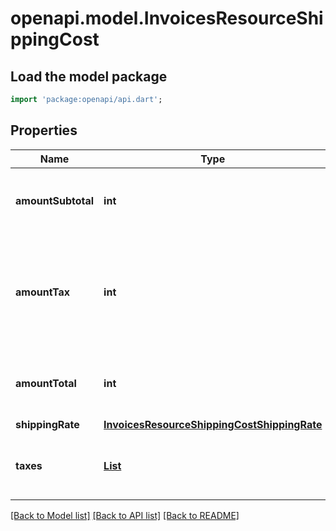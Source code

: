 # openapi.model.InvoicesResourceShippingCost

## Load the model package
```dart
import 'package:openapi/api.dart';
```

## Properties
Name | Type | Description | Notes
------------ | ------------- | ------------- | -------------
**amountSubtotal** | **int** | Total shipping cost before any taxes are applied. | 
**amountTax** | **int** | Total tax amount applied due to shipping costs. If no tax was applied, defaults to 0. | 
**amountTotal** | **int** | Total shipping cost after taxes are applied. | 
**shippingRate** | [**InvoicesResourceShippingCostShippingRate**](InvoicesResourceShippingCostShippingRate.md) |  | [optional] 
**taxes** | [**List<LineItemsTaxAmount>**](LineItemsTaxAmount.md) | The taxes applied to the shipping rate. | [optional] [default to const []]

[[Back to Model list]](../README.md#documentation-for-models) [[Back to API list]](../README.md#documentation-for-api-endpoints) [[Back to README]](../README.md)


